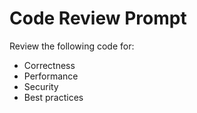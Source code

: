 # Code Review Prompt

Review the following code for:
- Correctness
- Performance
- Security
- Best practices